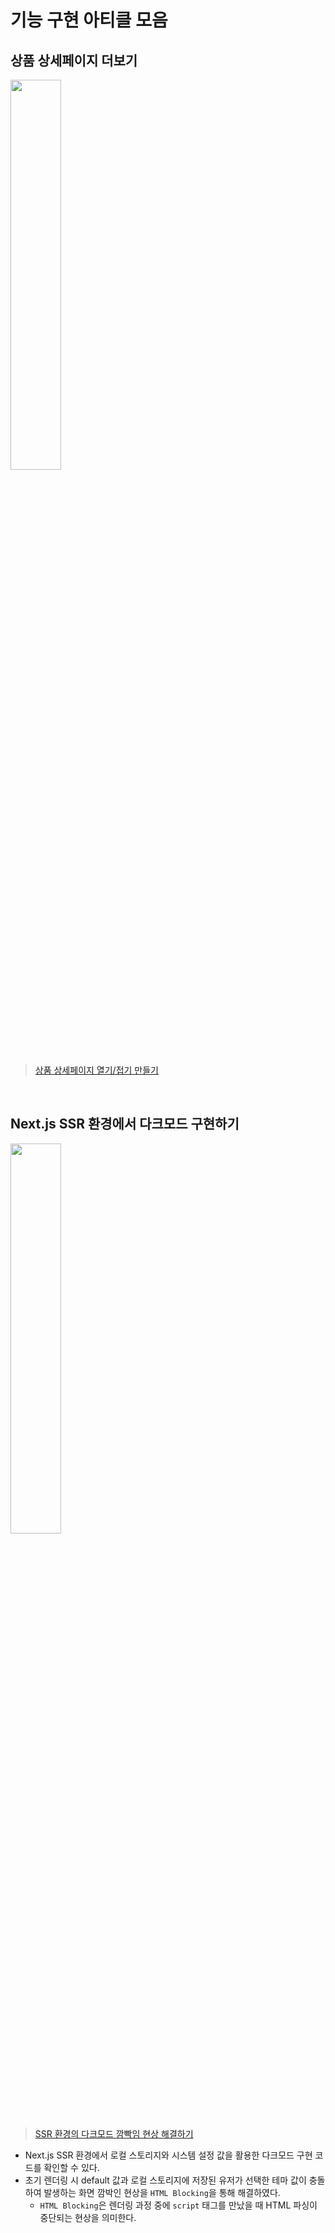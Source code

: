 # 기능 구현 아티클 모음
## 상품 상세페이지 더보기
<img src="https://velog.velcdn.com/images/jiwonyyy/post/9ba23590-fe16-4d48-8381-f89a7787ba20/image.png" width="40%">

> [상품 상세페이지 열기/접기 만들기](https://velog.io/@jiwonyyy/%EC%83%81%ED%92%88-%EC%83%81%EC%84%B8%ED%8E%98%EC%9D%B4%EC%A7%80-%EC%97%B4%EA%B8%B0%EC%A0%91%EA%B8%B0-%EB%A7%8C%EB%93%A4%EA%B8%B0)

<br/>

## Next.js SSR 환경에서 다크모드 구현하기
<img src="https://github.com/heereal/Frontend_Dev_Articles/assets/117061017/d5a772e8-1bc7-4d3c-8b84-c65ca6f5e39a" width="40%">

> [SSR 환경의 다크모드 깜빡임 현상 해결하기](https://velog.io/@seungchan__y/SSR-%ED%99%98%EA%B2%BD%EC%9D%98-%EB%8B%A4%ED%81%AC%EB%AA%A8%EB%93%9C-%EA%B9%9C%EB%B9%A1%EC%9E%84-%ED%98%84%EC%83%81-%ED%95%B4%EA%B2%B0%ED%95%98%EA%B8%B0#html-blocking)

- Next.js SSR 환경에서 로컬 스토리지와 시스템 설정 값을 활용한 다크모드 구현 코드를 확인할 수 있다.
- 초기 렌더링 시 default 값과 로컬 스토리지에 저장된 유저가 선택한 테마 값이 충돌하여 발생하는 화면 깜박인 현상을 `HTML Blocking`을 통해 해결하였다.
  - `HTML Blocking`은 렌더링 과정 중에 `script` 태그를 만났을 때 HTML 파싱이 중단되는 현상을 의미한다.
